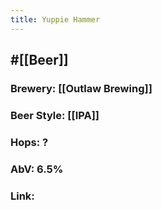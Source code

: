```yaml
---
title: Yuppie Hammer
---
```


## #[[Beer]]
### Brewery: [[Outlaw Brewing]]

### Beer Style: [[IPA]]

### Hops: ?

### AbV: 6.5%

### Link: 
